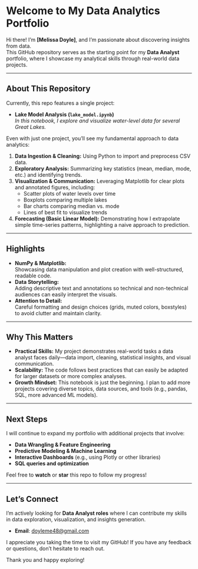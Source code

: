 # Welcome to My Data Analytics Portfolio

Hi there! I’m **[Melissa Doyle]**, and I’m passionate about discovering insights from data.  
This GitHub repository serves as the starting point for my **Data Analyst** portfolio, where I showcase my analytical skills through real-world data projects.

---

## About This Repository

Currently, this repo features a single project:

- **Lake Model Analysis (`lake_model.ipynb`)**  
  *In this notebook, I explore and visualize water-level data for several Great Lakes.* 

Even with just one project, you’ll see my fundamental approach to data analytics:
1. **Data Ingestion & Cleaning:** Using Python to import and preprocess CSV data.
2. **Exploratory Analysis:** Summarizing key statistics (mean, median, mode, etc.) and identifying trends.
3. **Visualization & Communication:** Leveraging Matplotlib for clear plots and annotated figures, including:
   - Scatter plots of water levels over time  
   - Boxplots comparing multiple lakes  
   - Bar charts comparing median vs. mode  
   - Lines of best fit to visualize trends  
4. **Forecasting (Basic Linear Model):** Demonstrating how I extrapolate simple time-series patterns, highlighting a naive approach to prediction.

---

## Highlights

- **NumPy & Matplotlib:**  
  Showcasing data manipulation and plot creation with well-structured, readable code.
- **Data Storytelling:**  
  Adding descriptive text and annotations so technical and non-technical audiences can easily interpret the visuals.
- **Attention to Detail:**  
  Careful formatting and design choices (grids, muted colors, boxstyles) to avoid clutter and maintain clarity.

---

## Why This Matters

- **Practical Skills:** My project demonstrates real-world tasks a data analyst faces daily—data import, cleaning, statistical insights, and visual communication.
- **Scalability:** The code follows best practices that can easily be adapted for larger datasets or more complex analyses.
- **Growth Mindset:** This notebook is just the beginning. I plan to add more projects covering diverse topics, data sources, and tools (e.g., pandas, SQL, more advanced ML models).

---

## Next Steps

I will continue to expand my portfolio with additional projects that involve:
- **Data Wrangling & Feature Engineering**
- **Predictive Modeling & Machine Learning**
- **Interactive Dashboards** (e.g., using Plotly or other libraries)
- **SQL queries and optimization**

Feel free to **watch** or **star** this repo to follow my progress!

---

## Let’s Connect

I’m actively looking for **Data Analyst roles** where I can contribute my skills in data exploration, visualization, and insights generation.  
- **Email**: [doyleme48@gmail.com](mailto:doyleme48@gmail.com)  


I appreciate you taking the time to visit my GitHub! If you have any feedback or questions, don’t hesitate to reach out.

Thank you and happy exploring!
